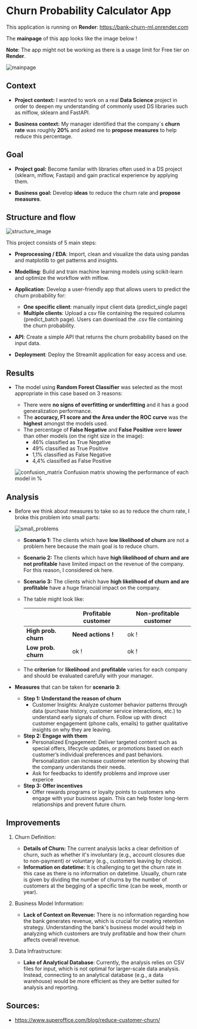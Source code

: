 # Churn Probability Calculator App

This application is running on **Render**: https://bank-churn-ml.onrender.com

The **mainpage** of this app looks like the image below !

**Note**: The app might not be working as there is a usage limit for Free tier on **Render**.

![mainpage](./assets/images/mainpage.JPG)

## Context

- **Project context:** I wanted to work on a real **Data Science** project in order to deepen my understanding of commonly used DS libraries such as mlflow, sklearn and FastAPI. 

- **Business context:** My manager identified that the company´s **churn rate** was roughly **20%** and asked me to **propose measures** to help reduce this percentage.

## Goal

- **Project goal:** Become familar with libraries often used in a DS project (sklearn, mlflow, Fastapi) and gain practical experience by applying them.

- **Business goal:** Develop **ideas** to reduce the churn rate and **propose measures**.

## Structure and flow

![structure_image](./assets/images/structure_flow.JPG)

This project consists of 5 main steps:

- **Preprocessing / EDA**: Import, clean and visualize the data using pandas and matplotlib to get patterns and insights. 

- **Modelling**: Build and train machine learning models using scikit-learn and optimize the workflow with mlflow.

- **Application**: Develop a user-friendly app that allows users to predict the churn probability for:
    - **One specific client**: manually input client data (predict_single page) 
    - **Multiple clients**: Upload a csv file containing the required columns (predict_batch page). Users can download the .csv file containing the churn probability.

- **API**: Create a simple API that returns the churn probability based on the input data.

- **Deployment**: Deploy the Streamlit application for easy access and use.

## Results

- The model using **Random Forest Classifier** was selected as the most appropriate in this case based on 3 reasons:
    - There were **no signs of overfitting or underfitting** and it has a good generalization performance.
    - The **accuracy, F1 score and the Area under the ROC curve** was the **highest** amongst the models used.
    - The percentage of **False Negative** and **False Positive** were **lower** than other models (on the right size in the image):
        - 46% classified as True Negative
        - 49% classified as True Positive
        - 1,1% classified as False Negative
        - 4,4% classified as False Positive



    ![confusion_matrix](./assets/images/confusion_matrix.png)
    Confusion matrix showing the performance of each model in %

## Analysis

- Before we think about measures to take so as to reduce the churn rate, I broke this problem into small parts:

    ![small_problems](./assets/images/churn_actions.JPG)

    - **Scenario 1:** The clients which have **low likelihood of churn** are not a problem here because the main goal is to reduce churn.

    - **Scenario 2:** The clients which have **high likelihood of churn and are not profitable** have limited impact on the revenue of the company. For this reason, I considered ok here.

    - **Scenario 3:** The clients which have **high likelihood of churn and are profitable** have a huge financial impact on the company.

    - The table might look like:

        |  | Profitable customer | Non-profitable customer |
        | -------- | -------- | -------- |
        | **High prob. churn** | **Need actions !** | ok !| 
        | **Low prob. churn** | ok ! | ok ! | 

    
    -  The **criterion** for **likelihood** and **profitable** varies for each company and should be evaluated carefully with your manager.

- **Measures** that can be taken for **scenario 3**:
    - **Step 1: Understand the reason of churn**
        - Customer Insights: Analyze customer behavior patterns through data (purchase history, customer service interactions, etc.) to understand early signals of churn. Follow up with direct customer engagement (phone calls, emails) to gather qualitative insights on why they are leaving.
    - **Step 2: Engage with them**
        - Personalized Engagement: Deliver targeted content such as special offers, lifecycle updates, or promotions based on each customer’s individual preferences and past behaviors. Personalization can increase customer retention by showing that the company understands their needs.
        - Ask for feedbacks to identify problems and improve user experice
    - **Step 3: Offer incentives**
        - Offer rewards programs or loyalty points to customers who engage with your business again. This can help foster long-term relationships and prevent future churn.


## Improvements

1. Churn Definition:

    - **Details of Churn:** The current analysis lacks a clear definition of churn, such as whether it's involuntary (e.g., account closures due to non-payment) or voluntary (e.g., customers leaving by choice).
    - **Information on datetime:** It is challenging to get the churn rate in this case as there is no information on datetime. Usually, churn rate is given by dividing the number of churns by the number of customers at the begging of a specific time (can be week, month or year).

2. Business Model Information:

    - **Lack of Context on Revenue:** There is no information regarding how the bank generates revenue, which is crucial for creating retention strategy. Understanding the bank's business model would help in analyzing which customers are truly profitable and how their churn affects overall revenue.

3. Data Infrastructure:

    - **Lake of Analytical Database**: Currently, the analysis relies on CSV files for input, which is not optimal for larger-scale data analysis. Instead, connecting to an analytical database (e.g., a data warehouse) would be more efficient as they are better suited for analysis and reporting.
    

## Sources:

- https://www.superoffice.com/blog/reduce-customer-churn/
